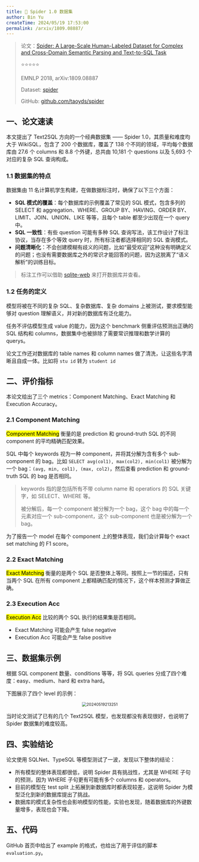 ```yaml
---
title: 🐋 Spider 1.0 数据集
author: Bin Yu
createTime: 2024/05/19 17:53:00
permalink: /arxiv/1809.08887/
---
```


> 论文：[Spider: A Large-Scale Human-Labeled Dataset for Complex and Cross-Domain Semantic Parsing and Text-to-SQL Task](http://arxiv.org/abs/1809.08887)
>
> ⭐⭐⭐⭐⭐
>
> EMNLP 2018, arXiv:1809.08887
>
> Dataset: [spider](https://yale-lily.github.io/spider)
>
> GitHub: [github.com/taoyds/spider](https://github.com/taoyds/spider)

## 一、论文速读

本文提出了 Text2SQL 方向的一个经典数据集 —— Spider 1.0，其质量和难度均大于 WikiSQL，包含了 200 个数据库，覆盖了 138 个不同的领域，平均每个数据库由 27.6 个 columns 和 8.8 个外键，总共由 10,181 个 questions 以及 5,693 个对应的复杂 SQL 查询构成。

### 1.1 数据集的特点

数据集由 11 名计算机学生构建，在做数据标注时，确保了以下三个方面：

- **SQL 模式的覆盖**：每个数据库的示例覆盖了常见的 SQL 模式，包含多列的 SELECT 和 aggregation、WHERE、GROUP BY、HAVING、ORDER BY、LIMIT、JOIN、UNION、LIKE 等等，且每个 table 都至少出现在一个 query 中。
- **SQL 一致性**：有些 question 可能有多种 SQL 查询写法，该工作设计了标注协议，当存在多个等效 query 时，所有标注者都选择相同的 SQL 查询模式。
- **问题清晰化**：不会创建模糊有歧义的问题，比如“最受欢迎”这种没有明确定义的问题；也没有需要数据库之外的常识才能回答的问题，因为这脱离了“语义解析”的训练目标。

> 标注工作可以借助 [sqlite-web](https://github.com/coleifer/sqlite-web) 来打开数据库并查看。

### 1.2 任务的定义

模型将被在不同的复杂 SQL、复杂数据库、复杂 domains 上被测试，要求模型能够对 question 理解语义，并对新的数据库有泛化能力。

任务不评估模型生成 value 的能力，因为这个 benchmark 侧重评估预测出正确的 SQL 结构和 columns，数据集中也被排除了需要常识推理和数学计算的 querys。

论文工作还对数据库的 table names 和 column names 做了清洗，让这些名字清晰且自成一体。比如将 `stu id` 转为 `student id`

## 二、评价指标

本论文给出了三个 metrics：Component Matching、Exact Matching 和 Execution Accuracy。

### 2.1 Component Matching

<mark>Component Matching</mark> 衡量的是 prediction 和 ground-truth SQL 的不同 component 的平均精确匹配效果。

SQL 中每个 keywords 视为一种 component，并将其分解为含有多个 sub-component 的 bag。比如 `SELECT avg(col1), max(col2), min(col1)` 被分解为一个 bag：`(avg, min, col1), (max, col2)`，然后查看 prediction 和 ground-truth SQL 的 bag 是否相同。

> keywords 指的是包括所有不带 column name 和 operatiors 的 SQL 关键字，如 SELECT、WHERE 等。
>
> 被分解后，每一个 component 被分解为一个 bag，这个 bag 中的每一个元素对应一个 sub-component，这个 sub-component 也是被分解为一个 bag。

为了报告一个 model 在每个 component 上的整体表现，我们会计算每个 exact set matching 的 F1 score。

### 2.2 Exact Matching

<mark>Exact Matching</mark> 衡量的是两个 SQL 是否整体上等同。按照上一节的描述，只有当两个 SQL 在所有 component 上都精确匹配的情况下，这个样本预测才算做正确。

### 2.3 Execution Acc

<mark>Execution Acc</mark> 比较的两个 SQL 执行的结果集是否相同。

- Exact Matching 可能会产生 false negative
- Execution Acc 可能会产生 false positive

## 三、数据集示例

根据 SQL component 数量、conditions 等等，将 SQL queries 分成了四个难度：easy、medium、hard 和 extra hard。

下图展示了四个 level 的示例：

<center><img src="https://notebook-img-1304596351.cos.ap-beijing.myqcloud.com/img/20240519213251.png" alt="20240519213251" style="zoom:75%;"></center>

当时论文测试了已有的几个 Text2SQL 模型，也发现都没有表现很好，也说明了 Spider 数据集的难度较高。

## 四、实验结论

论文使用 SQLNet、TypeSQL 等模型测试了一波，发现以下整体的结论：

- 所有模型的整体表现都很低，说明 Spider 具有挑战性，尤其是 WHERE 子句的预测，因为 WHERE 子句更有可能有多个 columns 和 operators。
- 目前的模型在 test split 上拓展到新数据库时都表现较差，这说明 Spider 为模型泛化到新的数据库提出了挑战。
- 数据库的模式复杂性也会影响模型的性能，实验也发现，随着数据库的外键数量增多，表现也会下降。

## 五、代码

GitHub 首页中给出了 example 的格式，也给出了用于评估的脚本 `evaluation.py`。

